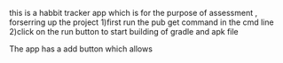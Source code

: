 this is a habbit tracker app which is for the purpose of assessment ,
forserring up the project 
1)first run the pub get command in the cmd line
2)click on the run button to start building of gradle and apk file

The app has a add button which allows 